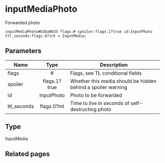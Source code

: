 # inputMediaPhoto
Forwarded photo

```
inputMediaPhoto#b3ba0635 flags:# spoiler:flags.1?true id:InputPhoto ttl_seconds:flags.0?int = InputMedia;
```

## Parameters
| Name | Type | Description |
| ---- | :----: | ----------- |
| flags | # | Flags, see TL conditional fields |
| spoiler | flags.1?true | Whether this media should be hidden behind a spoiler warning |
| id | InputPhoto | Photo to be forwarded |
| ttl_seconds | flags.0?int | Time to live in seconds of self-destructing photo |


## Type
InputMedia

## Related pages
